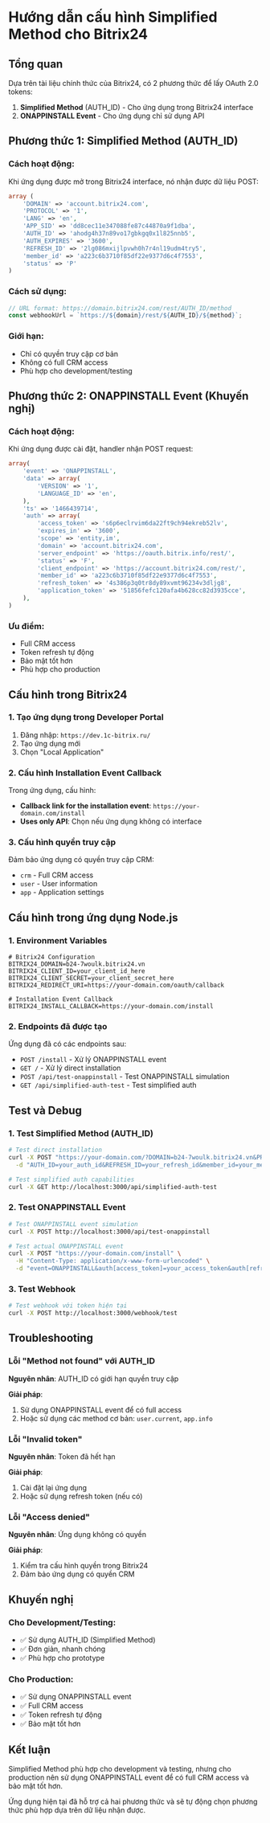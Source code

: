 # Hướng dẫn cấu hình Simplified Method cho Bitrix24

## Tổng quan

Dựa trên tài liệu chính thức của Bitrix24, có 2 phương thức để lấy OAuth 2.0 tokens:

1. **Simplified Method** (AUTH_ID) - Cho ứng dụng trong Bitrix24 interface
2. **ONAPPINSTALL Event** - Cho ứng dụng chỉ sử dụng API

## Phương thức 1: Simplified Method (AUTH_ID)

### Cách hoạt động:
Khi ứng dụng được mở trong Bitrix24 interface, nó nhận được dữ liệu POST:

```php
array (
    'DOMAIN' => 'account.bitrix24.com',
    'PROTOCOL' => '1',
    'LANG' => 'en',
    'APP_SID' => 'dd8cec11e347088fe87c44870a9f1dba',
    'AUTH_ID' => 'ahodg4h37n89vo17gbkgq0x1l825nnb5',
    'AUTH_EXPIRES' => '3600',
    'REFRESH_ID' => '2lg086mxijlpvwh0h7r4nl19udm4try5',
    'member_id' => 'a223c6b3710f85df22e9377d6c4f7553',
    'status' => 'P'
)
```

### Cách sử dụng:
```javascript
// URL format: https://domain.bitrix24.com/rest/AUTH_ID/method
const webhookUrl = `https://${domain}/rest/${AUTH_ID}/${method}`;
```

### Giới hạn:
- Chỉ có quyền truy cập cơ bản
- Không có full CRM access
- Phù hợp cho development/testing

## Phương thức 2: ONAPPINSTALL Event (Khuyến nghị)

### Cách hoạt động:
Khi ứng dụng được cài đặt, handler nhận POST request:

```php
array(
    'event' => 'ONAPPINSTALL',
    'data' => array(
        'VERSION' => '1',
        'LANGUAGE_ID' => 'en',
    ),
    'ts' => '1466439714',
    'auth' => array(
        'access_token' => 's6p6eclrvim6da22ft9ch94ekreb52lv',
        'expires_in' => '3600',
        'scope' => 'entity,im',
        'domain' => 'account.bitrix24.com',
        'server_endpoint' => 'https://oauth.bitrix.info/rest/',
        'status' => 'F',
        'client_endpoint' => 'https://account.bitrix24.com/rest/',
        'member_id' => 'a223c6b3710f85df22e9377d6c4f7553',
        'refresh_token' => '4s386p3q0tr8dy89xvmt96234v3dljg8',
        'application_token' => '51856fefc120afa4b628cc82d3935cce',
    ),
)
```

### Ưu điểm:
- Full CRM access
- Token refresh tự động
- Bảo mật tốt hơn
- Phù hợp cho production

## Cấu hình trong Bitrix24

### 1. Tạo ứng dụng trong Developer Portal

1. Đăng nhập: `https://dev.1c-bitrix.ru/`
2. Tạo ứng dụng mới
3. Chọn "Local Application"

### 2. Cấu hình Installation Event Callback

Trong ứng dụng, cấu hình:
- **Callback link for the installation event**: `https://your-domain.com/install`
- **Uses only API**: Chọn nếu ứng dụng không có interface

### 3. Cấu hình quyền truy cập

Đảm bảo ứng dụng có quyền truy cập CRM:
- `crm` - Full CRM access
- `user` - User information
- `app` - Application settings

## Cấu hình trong ứng dụng Node.js

### 1. Environment Variables

```env
# Bitrix24 Configuration
BITRIX24_DOMAIN=b24-7woulk.bitrix24.vn
BITRIX24_CLIENT_ID=your_client_id_here
BITRIX24_CLIENT_SECRET=your_client_secret_here
BITRIX24_REDIRECT_URI=https://your-domain.com/oauth/callback

# Installation Event Callback
BITRIX24_INSTALL_CALLBACK=https://your-domain.com/install
```

### 2. Endpoints đã được tạo

Ứng dụng đã có các endpoints sau:

- `POST /install` - Xử lý ONAPPINSTALL event
- `GET /` - Xử lý direct installation
- `POST /api/test-onappinstall` - Test ONAPPINSTALL simulation
- `GET /api/simplified-auth-test` - Test simplified auth

## Test và Debug

### 1. Test Simplified Method (AUTH_ID)

```bash
# Test direct installation
curl -X POST "https://your-domain.com/?DOMAIN=b24-7woulk.bitrix24.vn&PROTOCOL=1&LANG=vn&APP_SID=your_app_sid" \
  -d "AUTH_ID=your_auth_id&REFRESH_ID=your_refresh_id&member_id=your_member_id&status=P"

# Test simplified auth capabilities
curl -X GET http://localhost:3000/api/simplified-auth-test
```

### 2. Test ONAPPINSTALL Event

```bash
# Test ONAPPINSTALL event simulation
curl -X POST http://localhost:3000/api/test-onappinstall

# Test actual ONAPPINSTALL event
curl -X POST "https://your-domain.com/install" \
  -H "Content-Type: application/x-www-form-urlencoded" \
  -d "event=ONAPPINSTALL&auth[access_token]=your_access_token&auth[refresh_token]=your_refresh_token&auth[domain]=b24-7woulk.bitrix24.vn"
```

### 3. Test Webhook

```bash
# Test webhook với token hiện tại
curl -X POST http://localhost:3000/webhook/test
```

## Troubleshooting

### Lỗi "Method not found" với AUTH_ID

**Nguyên nhân**: AUTH_ID có giới hạn quyền truy cập

**Giải pháp**:
1. Sử dụng ONAPPINSTALL event để có full access
2. Hoặc sử dụng các method cơ bản: `user.current`, `app.info`

### Lỗi "Invalid token"

**Nguyên nhân**: Token đã hết hạn

**Giải pháp**:
1. Cài đặt lại ứng dụng
2. Hoặc sử dụng refresh token (nếu có)

### Lỗi "Access denied"

**Nguyên nhân**: Ứng dụng không có quyền

**Giải pháp**:
1. Kiểm tra cấu hình quyền trong Bitrix24
2. Đảm bảo ứng dụng có quyền CRM

## Khuyến nghị

### Cho Development/Testing:
- ✅ Sử dụng AUTH_ID (Simplified Method)
- ✅ Đơn giản, nhanh chóng
- ✅ Phù hợp cho prototype

### Cho Production:
- ✅ Sử dụng ONAPPINSTALL event
- ✅ Full CRM access
- ✅ Token refresh tự động
- ✅ Bảo mật tốt hơn

## Kết luận

Simplified Method phù hợp cho development và testing, nhưng cho production nên sử dụng ONAPPINSTALL event để có full CRM access và bảo mật tốt hơn.

Ứng dụng hiện tại đã hỗ trợ cả hai phương thức và sẽ tự động chọn phương thức phù hợp dựa trên dữ liệu nhận được. 